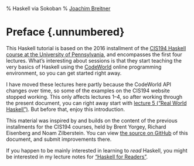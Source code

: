 % Haskell via Sokoban
% [Joachim Breitner](http://www.joachim-breitner.de/)

<a id="nav-toggle" href="#TOC"></a>

Preface {.unnumbered}
=======

This Haskell tutorial is based on the 2016 installment of the [CIS194 Haskell course at the University of Pennsylvania](https://www.cis.upenn.edu/~cis194/fall16/), and encompasses the first four lectures. What’s interesting about sessions is that they start teaching the very basics of Haskell using the [CodeWorld](https://code.world/haskell) online programming environment, so you can get started right away.

I have moved these lectures here partly because the CodeWorld API changes over time, so some of the examples on the CIS194 website stopped working. This only affects lectures 1–4, so after working through the present document, you can right away start with [lecture 5 (“Real World Haskell”)](https://www.cis.upenn.edu/~cis194/fall16/lectures/05-real-world-haskell.html). But before that, enjoy this introduction.

This material was inspired by and builds on the content of the previous installments for the CIS194 courses, held by Brent Yorgey, Richard Eisenberg and Noam Zilberstein.
You can view [the source on GitHub](https://github.com/nomeata/haskell-via-sokoban/) of this document, and submit improvements there.

If you happen to be mainly interested in learning to _read_ Haskell, you might be interested in my lecture notes for [“Haskell for Readers”](http://haskell-for-readers.nomeata.de/).


